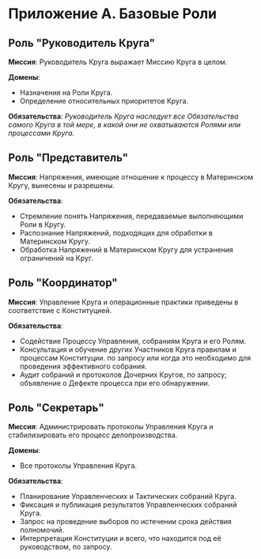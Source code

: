# Приложение А. Базовые Роли

## Роль "Руководитель Круга"

**Миссия**: Руководитель Круга выражает Миссию Круга в целом.

**Домены**:
- Назначения на Роли Круга.
- Определение относительных приоритетов Круга.

**Обязательства**:
_Руководитель Круга наследует все Обязательства самого Круга в той мере, в какой они не охватываются Ролями или процессами Круга._


## Роль "Представитель"

**Миссия**: Напряжения, имеющие отношение к процессу в Материнском Кругу, вынесены и разрешены.

**Обязательства**:
- Стремление понять Напряжения, передаваемые выполняющими Роли в Кругу.
- Распознание Напряжений, подходящих для обработки в Материнском Кругу.
- Обработка Напряжений в Материнском Кругу для устранения ограничений на Круг.


## Роль "Координатор"

**Миссия**: Управление Круга и операционные практики приведены в соответствие с Конституцией.

**Обязательства**:
- Содействие Процессу Управления, собраниям Круга и его Ролям.
- Консультация и обучение других Участников Круга правилам и процессам Конституции. по запросу или когда это необходимо для проведения эффективного собрания.
- Аудит собраний и протоколов Дочерних Кругов, по запросу; объявление о Дефекте процесса при его обнаружении.


## Роль "Секретарь"

**Миссия**: Администрировать протоколы Управления Круга и стабилизировать его процесс делопроизводства.

**Домены**:
- Все протоколы Управления Круга.

**Обязательства**:
- Планирование Управленческих и Тактических собраний Круга.
- Фиксация и публикация результатов Управленческих собраний Круга.
- Запрос на проведение выборов по истечении срока действия полномочий.
- Интерпретация Конституции и всего, что находится под её руководством, по запросу.
